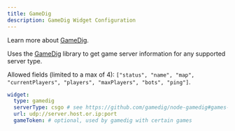 ```yaml
---
title: GameDig
description: GameDig Widget Configuration
---
```


Learn more about [GameDig](https://github.com/gamedig/node-gamedig).

Uses the [GameDig](https://www.npmjs.com/package/gamedig) library to get game server information for any supported server type.

Allowed fields (limited to a max of 4): `["status", "name", "map", "currentPlayers", "players", "maxPlayers", "bots", "ping"]`.

```yaml
widget:
  type: gamedig
  serverType: csgo # see https://github.com/gamedig/node-gamedig#games-list
  url: udp://server.host.or.ip:port
  gameToken: # optional, used by gamedig with certain games
```
